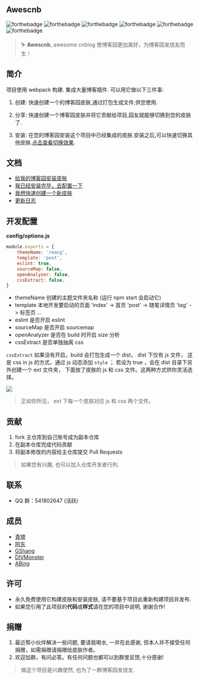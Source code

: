 ## Awescnb

![forthebadge](https://forthebadge.com/images/badges/built-by-developers.svg) ![forthebadge](https://forthebadge.com/images/badges/built-with-love.svg) ![forthebadge](https://forthebadge.com/images/badges/thats-how-they-get-you.svg) ![forthebadge](https://forthebadge.com/images/badges/powered-by-responsibility.svg) ![forthebadge](https://forthebadge.com/images/badges/makes-people-smile.svg) ![forthebadge](https://forthebadge.com/images/badges/made-with-javascript.svg)

> ⛷ **Awescnb**, awesome cnblog 使博客园更加美好，为博客园发烧友而生！

## 简介

项目使用 webpack 构建. 集成大量博客插件. 可以用它做以下三件事:

1. 创建: 快速创建一个的博客园皮肤,通过打包生成文件,供您使用.

2. 分享: 快速创建一个博客园皮肤并将它贡献给项目,园友就能够切换到您的皮肤了.

3. 安装: 在您的博客园安装这个项目中已经集成的皮肤.安装之后,可以快速切换其他皮肤.[点击查看切换效果](https://guangzan.gitee.io/imagehost/blog/themechange.gif).

## 文档

-   [给我的博客园安装皮肤](https://guangzan.gitee.io/awescnb-docs/awescnb/use/install.html)
-   [我已经安装完毕，去配置一下](https://guangzan.gitee.io/awescnb-docs/awescnb/use/default.html)
-   [我想快速创建一个新皮肤](https://guangzan.gitee.io/awescnb-docs/awescnb/dev/dev.html)
-   [更新日志](https://guangzan.gitee.io/awescnb-docs/awescnb/dev/log.html)

## 开发配置

**config/options.js**

```js
module.exports = {
    themeName: 'reacg',
    template: 'post',
    eslint: true,
    sourceMap: false,
    openAnalyzer: false,
    cssExtract: false,
}
```

-   themeName 创建的主题文件夹名称 (运行 npm start 会启动它)
-   template 本地开发要启动的页面 'index' -> 首页 'post' -> 随笔详情页 'tag' -> 标签页 ...
-   eslint 是否开启 eslint
-   sourceMap 是否开启 sourcemap
-   openAnalyzer 是否在 build 时开启 size 分析
-   cssExtract 是否单独抽离 css

`cssExtract` 如果没有开启，build 会打包生成一个 dist， dist 下仅有 js 文件， 这是 css in js 的方式，通过 js 动态添加 `style` ； 若设为 true ，会在 dist 目录下另外创建一个 ext 文件夹， 下面放了皮肤的 js 和 css 文件。这两种方式供你灵活选择。

![](https://gitee.com/guangzan/imagehost/raw/master/markdown/awescnb-dist.png)

> 正如你所见， ext 下每一个皮肤对应 js 和 css 两个文件。

## 贡献

1. fork 主仓库到自己账号成为副本仓库
2. 在副本仓库完成代码贡献
3. 将副本修改的内容给主仓库提交 Pull Requests

> 如果您有兴趣, 也可以加入仓库开发者行列.

## 联系

-   QQ 群：541802647 (活跃)

## 成员

-   [青墟](https://www.cnblogs.com/guoxinyu/)
-   [阿东]()
-   [GShang](https://www.cnblogs.com/gshang/)
-   [DIVMonster](https://www.cnblogs.com/guangzan/)
-   [ABing](https://www.cnblogs.com/A-Bing/)

## 许可

-   永久免费使用它构建皮肤和安装皮肤, 请不要基于项目此重新构建项目并发布.
-   如果您引用了此项目的**代码**或**样式**请在您的项目中说明, 谢谢合作!

## 捐赠

1. 最近帮小伙伴解决一些问题, 要请我喝水, 一并在此感谢, 但本人并不接受任何捐赠，如需捐赠请捐赠给皮肤作者。
2. 欢迎加群，有问必答。有任何问题也都可以到群里反馈,十分感谢!

> 做这个项目是兴趣使然, 也为了一群博客园发烧友.
